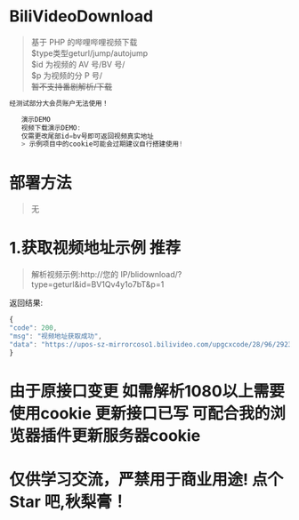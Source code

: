 # BiliVideoDownload

> 基于 PHP 的哔哩哔哩视频下载<br>
> $type类型geturl/jump/autojump<br>
$id 为视频的 AV 号/BV 号/<br>
> $p 为视频的分 P 号/<br>
> ~~暂不支持番剧解析/下载<br>~~

```javascript
经测试部分大会员账户无法使用！

```

```javascript
   演示DEMO
   视频下载演示DEMO:
   仅需更改尾部id=bv号即可返回视频真实地址
   > 示例项目中的cookie可能会过期建议自行搭建使用!
```

# 部署方法

> 无<br>

# 1.获取视频地址示例 推荐

> 解析视频示例:http://您的 IP/blidownload/?type=geturl&id=BV1Qv4y1o7bT&p=1<br>

返回结果:<br>

```javascript
{
"code": 200,
"msg": "视频地址获取成功",
"data": "https://upos-sz-mirrorcoso1.bilivideo.com/upgcxcode/28/96/292329628/292329628_nb2-1-32.flv?e=ig8euxZM2rNcNbNM7WdVhoMg7wUVhwdEto8g5X10ugNcXBlqNxHxNEVE5XREto8KqJZHUa6m5J0SqE85tZvEuENvNo8g2ENvNo8i8o859r1qXg8xNEVE5XREto8GuFGv2U7SuxI72X6fTr859r1qXg8gNEVE5XREto8z5JZC2X2gkX5L5F1eTX1jkXlsTXHeux_f2o859IB_&uipk=5&nbs=1&deadline=1614334765&gen=playurlv2&os=coso1bv&oi=3729533076&trid=f08874a409264862a24795c07d0a5cccu&platform=pc&upsig=b2ab93c04ef89db92a4fec2103cf787e&uparams=e,uipk,nbs,deadline,gen,os,oi,trid,platform&mid=0&orderid=0,3&agrr=1&logo=80000000"
}
```

# 由于原接口变更 如需解析1080以上需要使用cookie 更新接口已写 可配合我的浏览器插件更新服务器cookie
# 仅供学习交流，严禁用于商业用途! 点个 Star 吧,秋梨膏！
